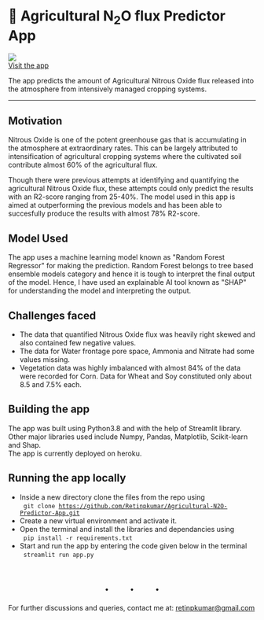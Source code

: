 # 🌱 Agricultural N<sub>2</sub>O flux Predictor App

![](https://github.com/Retinpkumar/Agricultural-N2O-Predictor-App/blob/main/images/app_recording.gif)  
[Visit the app](https://agricultural-n2o.herokuapp.com/)

The app predicts the amount of Agricultural Nitrous Oxide flux released into the atmosphere from intensively managed cropping systems.

---


## Motivation
Nitrous Oxide is one of the potent greenhouse gas that is accumulating in the atmosphere at extraordinary rates. This can be largely attributed to intensification of agricultural cropping systems where the cultivated soil contribute almost 60% of the agricultural flux.

Though there were previous attempts at identifying and quantifying the agricultural Nitrous Oxide flux, these attempts could only predict the results with an R2-score ranging from 25-40%. The model used in this app is aimed at outperforming the previous models and has been able to succesfully produce the results with almost 78% R2-score.



## Model Used
The app uses a machine learning model known as "Random Forest Regressor" for making the prediction. Random Forest belongs to tree based ensemble models category and hence it is tough to interpret the final output of the model. 
Hence, I have used an explainable AI tool known as "SHAP" for understanding the model and interpreting the output.



## Challenges faced
* The data that quantified Nitrous Oxide flux was heavily right skewed and also contained few negative values.  
* The data for Water frontage pore space, Ammonia and Nitrate had some values missing.  
* Vegetation data was highly imbalanced with almost 84% of the data were recorded for Corn. Data for Wheat and Soy constituted only about 8.5 and 7.5% each.



## Building the app
The app was built using Python3.8 and with the help of Streamlit library.  
Other major libraries used include Numpy, Pandas, Matplotlib, Scikit-learn and Shap.  
The app is currently deployed on heroku.  

## Running the app locally
* Inside a new directory clone the files from the repo using  
<code> git clone https://github.com/Retinpkumar/Agricultural-N2O-Predictor-App.git</code>  
* Create a new virtual environment and activate it.
* Open the terminal and install the libraries and dependancies using  
<code> pip install -r requirements.txt </code>  
* Start and run the app by entering the code given below in the terminal  
<code> streamlit run app.py </code>

<h1 align='center'><b>.&emsp;&ensp;.&emsp;&ensp;.</b></h1>

For further discussions and queries, contact me at: retinpkumar@gmail.com
